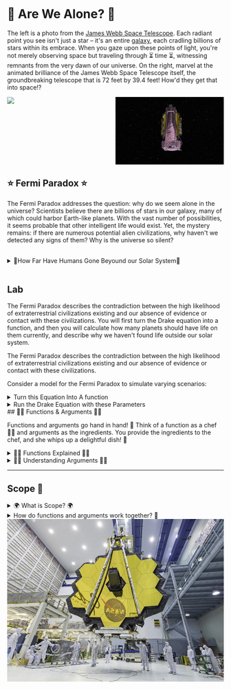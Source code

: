 # 👾 Are We Alone? 👾

The left is a photo from the <a href="https://webb.nasa.gov/"> James Webb Space Telescope</a>. Each radiant point you see isn't just a star – it's an entire <a href="https://physics.stackexchange.com/questions/160283/are-we-seeing-the-past-when-we-look-at-the-stars">galaxy</a>, each cradling billions of stars within its embrace. When you gaze upon these points of light, you're not merely observing space but traveling through ⏳ time ⏳, witnessing remnants from the very dawn of our universe. On the right, marvel at the animated brilliance of the James Webb Space Telescope itself, the groundbreaking telescope that is 72 feet by 39.4 feet! How'd they get that into space!?

<div style="display: flex;">
    <img src='space.jpeg' style="width: 50%;">
    <img src='webb.gif' alt="Second Image" style="width: 50%; height=">
</div>

## ⭐ Fermi Paradox ⭐

The Fermi Paradox addresses the question: why do we seem alone in the universe? Scientists believe there are billions of stars in our galaxy, many of which could harbor Earth-like planets. With the vast number of possibilities, it seems probable that other intelligent life would exist. Yet, the mystery remains: if there are numerous potential alien civilizations, why haven't we detected any signs of them? Why is the universe so silent?


<br>
<details><summary>🚀How Far Have Humans Gone Beyound our Solar System🚀</summary>

<img src="heilosphere.png">

</details>
<br>



## Lab 
The Fermi Paradox describes the contradiction between the high likelihood of extraterrestrial civilizations existing and our absence of evidence or contact with these civilizations. You will first turn the Drake equation into a function, and then you will calculate how many planets should have life on them currently, and describe why we haven't found life outside our solar system.


The Fermi Paradox describes the contradiction between the high likelihood of extraterrestrial civilizations existing and our absence of evidence or contact with these civilizations.

Consider a model for the Fermi Paradox to simulate varying scenarios:

<details>
<summary>Turn this Equation Into A function</summary>
<img src="equation.png">
</details>

<details>
    <summary>Run the Drake Equation with these Parameters</summary>
    <img src="drake.png">
</details>
## 👩‍🍳 Functions & Arguments 🍎🥦

Functions and arguments go hand in hand! 🤝 Think of a function as a chef 👩‍🍳 and arguments as the ingredients. You provide the ingredients to the chef, and she whips up a delightful dish! 🍲

<details>
<summary>👩‍🍳 Functions Explained 👩‍🍳</summary>
A function operates like a mini-program within your main program. It allows you to bundle code, assign it a name, and utilize it multiple times. Visualize a magic box 🎁 that performs a task every time you invoke it.

<pre><code>
def greet():
    print("Hello, world!")
greet()  # This will display "Hello, world!"
</code></pre>
</details>

<details>
<summary>🍎🥦 Understanding Arguments 🍎🥦</summary>
Arguments are the special instructions 💌 you send to your function. Think of them as the specific ingredients 🍎🥦 you add to a recipe. The function processes these ingredients to produce a result.

<pre><code>
def greet(name):
    print(f"Hello, {name}!")
</code></pre>
</details>

---

## Scope 🌌

<details>
<summary>🌍 What is Scope? 🌍</summary>

Scope acts as an invisible barrier ⛩️ around segments of your code. Variables (like `x = 5`) exist within these boundaries. Python defines scope with indents (tabs).

Imagine you have a toy box 🧸 in your room. Toys inside the box can't be seen or played with by someone in the living room. Similarly, variables inside a function can't be accessed or modified by code outside the function.

<pre><code>
def my_function():
    secret_variable = "You can't see me outside the function!"
print(secret_variable)  # This will give an error! 😱
</code></pre>

But don't fret! There are ways to share variables between different parts of your code. But that's a tale for another time! 😉
</details>

<details>
<summary>How do functions and arguments work together? 🤖</summary>
You invoke functions and supply them with arguments.

<pre><code>
def make_sandwich(bread, filling):
    print(f"Here's a {filling} sandwich with {bread} bread!")
make_sandwich("whole grain", "turkey")  # This will print "Here's a turkey sandwich with whole grain bread!"
</code></pre>
</details>


<img src="webb.webp">
